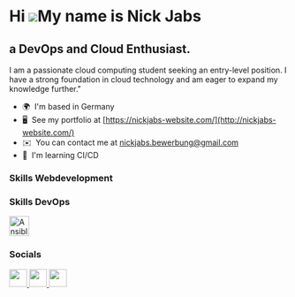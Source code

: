 Hi ![](https://user-images.githubusercontent.com/18350557/176309783-0785949b-9127-417c-8b55-ab5a4333674e.gif)My name is Nick Jabs
=================================================================================================================================

a DevOps and Cloud Enthusiast.
------------------------------

I am a passionate cloud computing student seeking an entry-level position. I have a strong foundation in cloud technology and am eager to expand my knowledge further."

* 🌍  I'm based in Germany
* 🖥️  See my portfolio at [https://nickjabs-website.com/](http://nickjabs-website.com/)
* ✉️  You can contact me at [nickjabs.bewerbung@gmail.com](mailto:nickjabs.bewerbung@gmail.com)
* 🧠  I'm learning CI/CD

### Skills Webdevelopment

### Skills DevOps

<a href="https://www.ansible.com/" target="_blank" rel="noreferrer">
  <img src="https://img.icons8.com/?size=100&id=IwkGgO-3zk0A&format=png" width="36" height="36" alt="Ansible" />
</a>





 



### Socials

<p align="left"> <a href="https://www.github.com/nickjabs" target="_blank" rel="noreferrer"> <picture> <source media="(prefers-color-scheme: dark)" srcset="https://raw.githubusercontent.com/danielcranney/readme-generator/main/public/icons/socials/github-dark.svg" /> <source media="(prefers-color-scheme: light)" srcset="https://raw.githubusercontent.com/danielcranney/readme-generator/main/public/icons/socials/github.svg" /> <img src="https://raw.githubusercontent.com/danielcranney/readme-generator/main/public/icons/socials/github.svg" width="32" height="32" /> </picture> </a> <a href="https://www.linkedin.com/in/nickjabs/" target="_blank" rel="noreferrer"> <picture> <source media="(prefers-color-scheme: dark)" srcset="https://raw.githubusercontent.com/danielcranney/readme-generator/main/public/icons/socials/linkedin-dark.svg" /> <source media="(prefers-color-scheme: light)" srcset="https://raw.githubusercontent.com/danielcranney/readme-generator/main/public/icons/socials/linkedin.svg" /> <img src="https://raw.githubusercontent.com/danielcranney/readme-generator/main/public/icons/socials/linkedin.svg" width="32" height="32" /> </picture> </a> <a href="http://www.medium.com/@nickjabs" target="_blank" rel="noreferrer"> <picture> <source media="(prefers-color-scheme: dark)" srcset="https://raw.githubusercontent.com/danielcranney/readme-generator/main/public/icons/socials/medium-dark.svg" /> <source media="(prefers-color-scheme: light)" srcset="https://raw.githubusercontent.com/danielcranney/readme-generator/main/public/icons/socials/medium.svg" /> <img src="https://raw.githubusercontent.com/danielcranney/readme-generator/main/public/icons/socials/medium.svg" width="32" height="32" /> </picture> </a></p>
